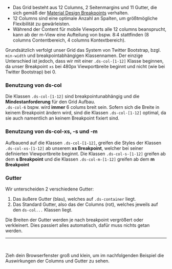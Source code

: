 - Das Grid besteht aus 12 Columns, 2 Seitenmargins und 11 Gutter, die sich gemäß der [Material Design Breakpoints](https://material.io/design/layout/responsive-layout-grid.html#breakpoints) verhalten.  
- 12 Columns sind eine optimale Anzahl an Spalten, um größtmögliche Flexibilität zu gewärleisten. 
- Während der Content für mobile Viewports alle 12 columns beansprucht, kann ab der m-View eine Aufteilung von bspw. 8:4 stattfinden (8 columns Contentbereich, 4 columns Kontextbereich).

Grundsätzlich verfolgt unser Grid das System von Twitter Bootstrap, bzgl. `min-width` und breakpointabhängigen Klassennamen. Der einzige Unterschied ist jedoch, dass wir mit einer `.ds-col-[1-12]` Klasse beginnen, da unser Breakpoint `xs` bei 480px Viewportbreite beginnt und nicht (wie bei Twitter Bootstrap) bei 0.

### Benutzung von ds-col

Die Klassen `.ds-col-[1-12]` sind breakpointunabhängig und die __Mindestanforderung__ für den Grid Aufbau.  
`.ds-col-6` bspw. wird __immer__ 6 colums breit sein. Sofern sich die Breite in keinem Breakpoint ändern wird, sind die Klassen `.ds-col-[1-12]` optimal, da sie auch namentlich an keinem Breakpoint fixiert sind.

### Benutzung von ds-col-xs, -s und -m 

Aufbauend auf die Klassen `.ds-col-[1-12]`, greifen die Styles der Klassen `.ds-col-xs-[1-12]` ab unserem __xs Breakpoint__, welcher bei seiner definierten Viewportbreite beginnt. Die Klassen `.ds-col-s-[1-12]` greifen ab dem __s Breakpoint__ und die Klassen `.ds-col-m-[1-12]` greifen ab dem __m Breakpoint__

### Gutter

Wir unterscheiden 2 verschiedene Gutter:
1. Das äußere Gutter (blau), welches auf `.ds-container` liegt.
2. Das Standard Gutter, also das der Columns (rot), welches jeweils auf den `ds-col...` Klassen liegt.

Die Breiten der Gutter werden je nach breakpoint vergrößert oder verkleinert. Dies passiert alles automatisch, dafür muss nichts getan werden.

<hr class="ds-hr" />
<br/>

Zieh dein Browserfenster groß und klein, um im nachfolgenden Beispiel die Auswirkungen der Columns und Gutter zu sehen.
